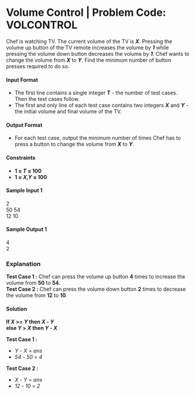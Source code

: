 # Volume Control | Problem Code: VOLCONTROL


Chef is watching TV. The current volume of the TV is **_X_**. Pressing the volume up button of the TV remote increases the volume by **_1_** while pressing the volume down button decreases the volume by **_1_**. Chef wants to change the volume from **_X_** to **_Y_**. Find the minimum number of button presses required to do so.<br/>

#### Input Format
- The first line contains a single integer **T** - the number of test cases. Then the test cases follow.
- The first and only line of each test case contains two integers **_X_** and **_Y_** - the initial volume and final volume of the TV.
#### Output Format
- For each test case, output the minimum number of times Chef has to press a button to change the volume from **_X_** to **_Y_**.

#### Constraints
- **1 ≤ _T_ ≤ 100**
- **1 ≤ _X,Y_ ≤ 100**

#### Sample Input 1 
2 <br/>
50 54 <br/>
12 10 <br/>
#### Sample Output 1 
4 <br/>
2 <br/>

### Explanation
**Test Case 1 :** Chef can press the volume up button **4** times to increase the volume from **50** to **54**.<br/>
**Test Case 2 :** Chef can press the volume down button **2** times to decrease the volume from **12** to **10**.

#### Solution <br/>

**If _X_ >= _Y_ then _X_ - _Y_ <br/>
else _Y_ > _X_ then _Y_ - _X_** <br/>

**Test Case 1 :**
- _Y_ - _X_ = _ans_<br/>
- _54_ - _50_ = _4_

**Test Case 2 :**
- _X_ - _Y_ = _ans_<br/>
- _12_ - _10_ = _2_

